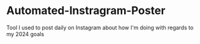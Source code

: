 # Automated-Instragram-Poster
Tool I used to post daily on Instagram about how I'm doing with regards to my 2024 goals 
